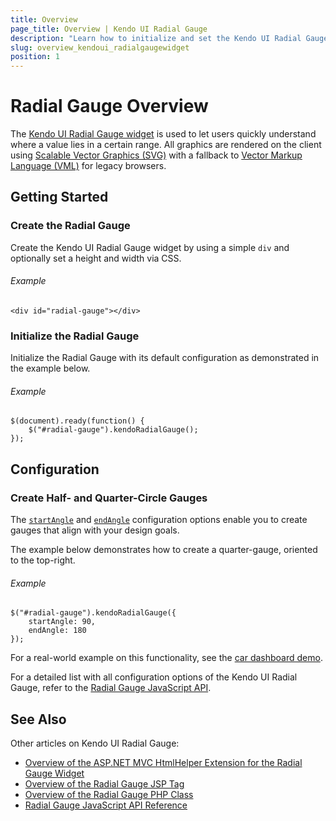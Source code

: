 ```yaml
---
title: Overview
page_title: Overview | Kendo UI Radial Gauge  
description: "Learn how to initialize and set the Kendo UI Radial Gauge."
slug: overview_kendoui_radialgaugewidget
position: 1
---
```


# Radial Gauge Overview

The [Kendo UI Radial Gauge widget](http://demos.telerik.com/kendo-ui/radial-gauge/index) is used to let users quickly understand where a value lies in a certain range. All graphics are rendered on the client using [Scalable Vector Graphics (SVG)](https://en.wikipedia.org/wiki/Scalable_Vector_Graphics) with a fallback to [Vector Markup Language (VML)](https://en.wikipedia.org/wiki/Vector_Markup_Language) for legacy browsers.

## Getting Started

### Create the Radial Gauge

Create the Kendo UI Radial Gauge widget by using a simple `div` and optionally set a height and width via CSS.

###### Example

    <div id="radial-gauge"></div>

### Initialize the Radial Gauge

Initialize the Radial Gauge with its default configuration as demonstrated in the example below.

###### Example

	$(document).ready(function() {
    	$("#radial-gauge").kendoRadialGauge();
   	});

## Configuration

### Create Half- and Quarter-Circle Gauges

The [`startAngle`](/api/dataviz/radialgauge#scale.startAngle) and [`endAngle`](/api/dataviz/radialgauge#scale.endAngle) configuration options enable you to create gauges that align with your design goals.

The example below demonstrates how to create a quarter-gauge, oriented to the top-right.

###### Example

    $("#radial-gauge").kendoRadialGauge({
        startAngle: 90,
        endAngle: 180
    });

For a real-world example on this functionality, see the [car dashboard demo](http://demos.telerik.com/kendo-ui/dataviz/dashboards/car-dashboard.html).

For a detailed list with all configuration options of the Kendo UI Radial Gauge, refer to the [Radial Gauge JavaScript API](/api/dataviz/radialgauge).

## See Also

Other articles on Kendo UI Radial Gauge:

* [Overview of the ASP.NET MVC HtmlHelper Extension for the Radial Gauge Widget](/aspnet-mvc/helpers/radialgauge/overview)
* [Overview of the Radial Gauge JSP Tag](/jsp/tags/radialgauge/overview)
* [Overview of the Radial Gauge PHP Class](/php/widgets/radialgauge/overview)
* [Radial Gauge JavaScript API Reference](/api/javascript/dataviz/ui/radialgauge)
